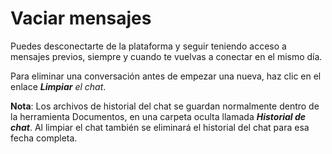 # Vaciar mensajes

Puedes desconectarte de la plataforma y seguir teniendo acceso a mensajes previos, siempre y cuando te vuelvas a conectar en el mismo día.

Para eliminar una conversación antes de empezar una nueva, haz clic en el enlace _**Limpiar** el chat_.

**Nota**: Los archivos de historial del chat se guardan normalmente dentro de la herramienta Documentos, en una carpeta oculta llamada _**Historial de chat**_. Al limpiar el chat también se eliminará el historial del chat para esa fecha completa.


